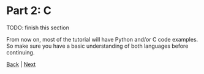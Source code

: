 # Part 2: C

TODO: finish this section





From now on, most of the tutorial will have Python and/or C code examples. So make sure you have a basic understanding of both languages before continuing.


[Back](../01/) |
[Next](../03/)